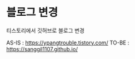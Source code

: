 # 블로그 변경

티스토리에서 깃허브로 블로그 변경

AS-IS : https://ypangtrouble.tistory.com/
TO-BE : https://sanggil1107.github.io/